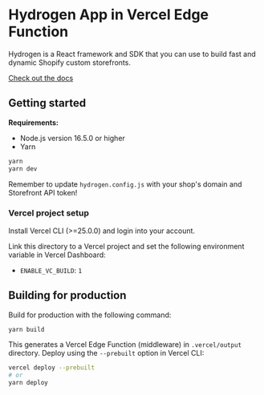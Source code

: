 # Hydrogen App in Vercel Edge Function

Hydrogen is a React framework and SDK that you can use to build fast and dynamic Shopify custom storefronts.

[Check out the docs](https://shopify.dev/custom-storefronts/hydrogen)

## Getting started

**Requirements:**

- Node.js version 16.5.0 or higher
- Yarn

```bash
yarn
yarn dev
```

Remember to update `hydrogen.config.js` with your shop's domain and Storefront API token!

### Vercel project setup

Install Vercel CLI (>=25.0.0) and login into your account.

Link this directory to a Vercel project and set the following environment variable in Vercel Dashboard:

- `ENABLE_VC_BUILD`: `1`

## Building for production

Build for production with the following command:

```bash
yarn build
```

This generates a Vercel Edge Function (middleware) in `.vercel/output` directory.
Deploy using the `--prebuilt` option in Vercel CLI:

```bash
vercel deploy --prebuilt
# or
yarn deploy
```
